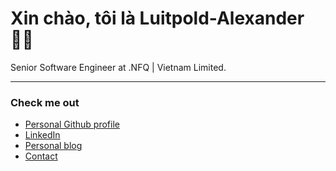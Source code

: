 # Xin chào, tôi là Luitpold-Alexander 👋🏽

Senior Software Engineer at .NFQ | Vietnam Limited.

___

### Check me out

- [Personal Github profile](https://github.com/luitpoldalexander)
- [LinkedIn](https://www.linkedin.com/in/luitpold/)
- [Personal blog](https://lui.vn)
- [Contact](https://luitpold.me)
